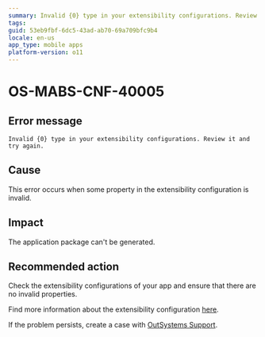 ```yaml
---
summary: Invalid {0} type in your extensibility configurations. Review it and try again.
tags:
guid: 53eb9fbf-6dc5-43ad-ab70-69a709bfc9b4
locale: en-us
app_type: mobile apps
platform-version: o11
---
```


# OS-MABS-CNF-40005

## Error message

`Invalid {0} type in your extensibility configurations. Review it and try again.`

## Cause

This error occurs when some property in the extensibility configuration is invalid.

## Impact

The application package can't be generated.

## Recommended action

Check the extensibility configurations of your app and ensure that there are no invalid properties.

Find more information about the extensibility configuration [here](https://success.outsystems.com/Documentation/11/Delivering_Mobile_Apps/Customize_Your_Mobile_App/Extensibility_Configurations_JSON_Schema).

If the problem persists, create a case with [OutSystems Support](https://www.outsystems.com/support/portal/open-support-case?ErrorCode=OS-MABS-CNF-40005).
